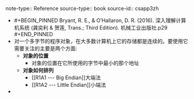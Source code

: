 note-type:: Reference
source-type:: book
source-id:: csapp3zh

- #+BEGIN_PINNED
  Bryant, R. E., & O’Hallaron, D. R. (2016). 深入理解计算机系统 (龚奕利 & 贺莲, Trans.; Third Edition). 机械工业出版社.p29
  #+END_PINNED
- 对一个多字节的程序对象，在大多数计算机上它的存储都是连续的。要使用它需要关注的主要是两个方面:
	- **对象的位置**
		- 对象的位置在它所使用的字节中最小的那个地址
	- **对象如何排列**
		- [[R1A1 --- Big Endian]]大端法
		- [[R1A2 --- Little Endian]]小端法
-